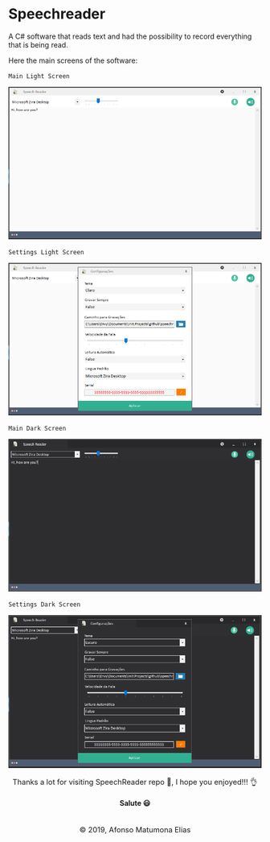 # Speechreader

A C# software that reads text and had the possibility to record everything that is being read.

Here the main screens of the software:

    Main Light Screen
![Png](assets/imgs/sr-light.png)

    Settings Light Screen
![Png](assets/imgs/sr-set-light.png)

    Main Dark Screen
![Png](assets/imgs/sr-dark.png)

    Settings Dark Screen
![Png](assets/imgs/sr-set-dark.png)

<p align="center" style="text-align:center; font-size:11pt; margin:0;"> 
    Thanks a lot for visiting SpeechReader repo 🙂, I hope you enjoyed!!! 👌<br/>
    <h4 align="center"align="center" style="text-align:center;">Salute 😃</h4> 
</p>
<br/>

<p align="center" style="text-align:center; font-size:11pt; margin:0;"> 
    © 2019, Afonso Matumona Elias
</p>
